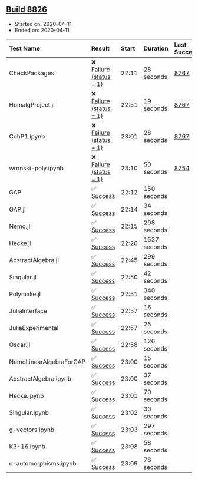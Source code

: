 ## [Build 8826](https://oscarci.mathematik.uni-kl.de/job/oscar/8826/)

* Started on: 2020-04-11
* Ended on: 2020-04-11

| Test Name    | Result | Start | Duration | Last Success | First Failure |
|:-------------|:-------|:------|:---------|:-------------|:--------------|
| CheckPackages | ❌ [Failure (status = 1)](https://oscarci.mathematik.uni-kl.de/job/oscar/8826/artifact/logs/build-8826/CheckPackages.log) | 22:11 | 28 seconds | [8767](https://oscarci.mathematik.uni-kl.de/job/oscar/8767/) | [8768](https://oscarci.mathematik.uni-kl.de/job/oscar/8768/) |
| HomalgProject.jl | ❌ [Failure (status = 1)](https://oscarci.mathematik.uni-kl.de/job/oscar/8826/artifact/logs/build-8826/HomalgProject.jl.log) | 22:51 | 19 seconds | [8767](https://oscarci.mathematik.uni-kl.de/job/oscar/8767/) | [8768](https://oscarci.mathematik.uni-kl.de/job/oscar/8768/) |
| CohP1.ipynb | ❌ [Failure (status = 1)](https://oscarci.mathematik.uni-kl.de/job/oscar/8826/artifact/logs/build-8826/CohP1.ipynb.log) | 23:01 | 28 seconds | [8767](https://oscarci.mathematik.uni-kl.de/job/oscar/8767/) | [8768](https://oscarci.mathematik.uni-kl.de/job/oscar/8768/) |
| wronski-poly.ipynb | ❌ [Failure (status = 1)](https://oscarci.mathematik.uni-kl.de/job/oscar/8826/artifact/logs/build-8826/wronski-poly.ipynb.log) | 23:10 | 50 seconds | [8754](https://oscarci.mathematik.uni-kl.de/job/oscar/8754/) | [8755](https://oscarci.mathematik.uni-kl.de/job/oscar/8755/) |
| GAP | ✅ [Success](https://oscarci.mathematik.uni-kl.de/job/oscar/8826/artifact/logs/build-8826/GAP.log) | 22:12 | 150 seconds |  |  |
| GAP.jl | ✅ [Success](https://oscarci.mathematik.uni-kl.de/job/oscar/8826/artifact/logs/build-8826/GAP.jl.log) | 22:14 | 34 seconds |  |  |
| Nemo.jl | ✅ [Success](https://oscarci.mathematik.uni-kl.de/job/oscar/8826/artifact/logs/build-8826/Nemo.jl.log) | 22:15 | 298 seconds |  |  |
| Hecke.jl | ✅ [Success](https://oscarci.mathematik.uni-kl.de/job/oscar/8826/artifact/logs/build-8826/Hecke.jl.log) | 22:20 | 1537 seconds |  |  |
| AbstractAlgebra.jl | ✅ [Success](https://oscarci.mathematik.uni-kl.de/job/oscar/8826/artifact/logs/build-8826/AbstractAlgebra.jl.log) | 22:45 | 299 seconds |  |  |
| Singular.jl | ✅ [Success](https://oscarci.mathematik.uni-kl.de/job/oscar/8826/artifact/logs/build-8826/Singular.jl.log) | 22:50 | 42 seconds |  |  |
| Polymake.jl | ✅ [Success](https://oscarci.mathematik.uni-kl.de/job/oscar/8826/artifact/logs/build-8826/Polymake.jl.log) | 22:51 | 340 seconds |  |  |
| JuliaInterface | ✅ [Success](https://oscarci.mathematik.uni-kl.de/job/oscar/8826/artifact/logs/build-8826/JuliaInterface.log) | 22:57 | 16 seconds |  |  |
| JuliaExperimental | ✅ [Success](https://oscarci.mathematik.uni-kl.de/job/oscar/8826/artifact/logs/build-8826/JuliaExperimental.log) | 22:57 | 25 seconds |  |  |
| Oscar.jl | ✅ [Success](https://oscarci.mathematik.uni-kl.de/job/oscar/8826/artifact/logs/build-8826/Oscar.jl.log) | 22:58 | 126 seconds |  |  |
| NemoLinearAlgebraForCAP | ✅ [Success](https://oscarci.mathematik.uni-kl.de/job/oscar/8826/artifact/logs/build-8826/NemoLinearAlgebraForCAP.log) | 23:00 | 15 seconds |  |  |
| AbstractAlgebra.ipynb | ✅ [Success](https://oscarci.mathematik.uni-kl.de/job/oscar/8826/artifact/logs/build-8826/AbstractAlgebra.ipynb.log) | 23:00 | 37 seconds |  |  |
| Hecke.ipynb | ✅ [Success](https://oscarci.mathematik.uni-kl.de/job/oscar/8826/artifact/logs/build-8826/Hecke.ipynb.log) | 23:01 | 70 seconds |  |  |
| Singular.ipynb | ✅ [Success](https://oscarci.mathematik.uni-kl.de/job/oscar/8826/artifact/logs/build-8826/Singular.ipynb.log) | 23:02 | 30 seconds |  |  |
| g-vectors.ipynb | ✅ [Success](https://oscarci.mathematik.uni-kl.de/job/oscar/8826/artifact/logs/build-8826/g-vectors.ipynb.log) | 23:03 | 297 seconds |  |  |
| K3-16.ipynb | ✅ [Success](https://oscarci.mathematik.uni-kl.de/job/oscar/8826/artifact/logs/build-8826/K3-16.ipynb.log) | 23:08 | 58 seconds |  |  |
| c-automorphisms.ipynb | ✅ [Success](https://oscarci.mathematik.uni-kl.de/job/oscar/8826/artifact/logs/build-8826/c-automorphisms.ipynb.log) | 23:09 | 78 seconds |  |  |
